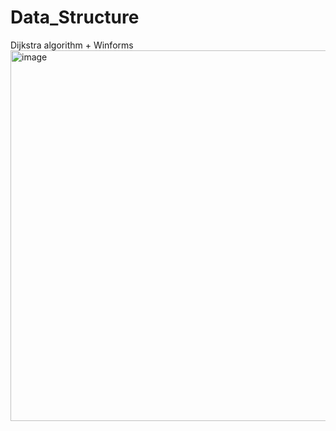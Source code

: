 # Data_Structure
Dijkstra algorithm + Winforms
<img width="593" alt="image" src="https://github.com/chaukydang/Data_Structure/assets/94186949/0a896542-a669-48bd-9cb7-028d0b818f14">
